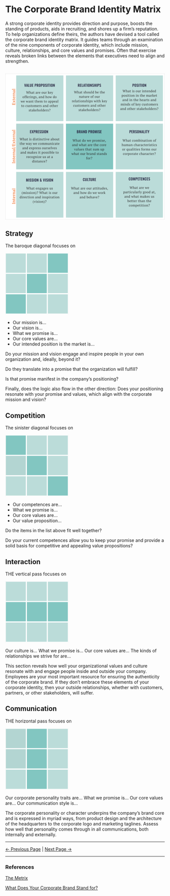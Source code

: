 ﻿# The Corporate Brand Identity Matrix

A strong corporate identity provides direction and purpose, boosts the standing of products, aids in recruiting, and shores up a firm’s reputation. To help organizations define theirs, the authors have devised a tool called the corporate brand identity matrix. It guides teams through an examination of the nine components of corporate identity, which include mission, culture, relationships, and core values and promises. Often that exercise reveals broken links between the elements that executives need to align and strengthen.

<br/>

<img src="./assets/images/brand-identity-metrix.png" width="800"/>

<br/>

## Strategy

The baroque diagonal focuses on

<img src="./assets/images/metrix-strategy.png" width="200"/>
 
 <br/>

- Our mission is…
- Our vision is…
- What we promise is…
- Our core values are…
- Our intended position is the market is…

Do your mission and vision engage and inspire people in your own organization and, ideally, beyond it?

Do they translate into a promise that the organization will fulfill?

Is that promise manifest in the company’s positioning?

Finally, does the logic also flow in the other direction: Does your positioning resonate with your promise and values, which align with the corporate mission and vision?

## Competition

The sinister diagonal focuses on

<img src="./assets/images/metrix-competition.png" width="200"/>
 
<br/>

- Our competences are…
- What we promise is…
- Our core values are…
- Our value proposition…

Do the items in the list above fit well together?

Do your current competences allow you to keep your promise and provide a solid basis for competitive and appealing value propositions?

## Interaction

THE vertical pass focuses on

<img src="./assets/images/metrix-interaction.png" width="200"/>
 
<br/>

Our culture is…
What we promise is…
Our core values are…
The kinds of relationships we strive for are…

This section reveals how well your organizational values and culture resonate with and engage people inside and outside your company. Employees are your most important resource for ensuring the authenticity of the corporate brand. If they don’t embrace these elements of your corporate identity, then your outside relationships, whether with customers, partners, or other stakeholders, will suffer.

## Communication

THE horizontal pass focuses on

<img src="./assets/images/metrix-communication.png" width="200"/>
 
<br/>

Our corporate personality traits are…
What we promise is…
Our core values are…
Our communication style is…

The corporate personality or character underpins the company’s brand core and is expressed in myriad ways, from product design and the architecture of the headquarters to the corporate logo and marketing taglines. Assess how well that personality comes through in all communications, both internally and externally.

<hr/>

[<- Previous Page](./messaging.html)
|
[Next Page ->](./checklist.md.html)

<hr/>

### References

[The Metrix](https://brandorientation.com/the-matrix/)

[What Does Your Corporate Brand Stand for?](https://hbr.org/2019/01/what-does-your-corporate-brand-stand-for)
